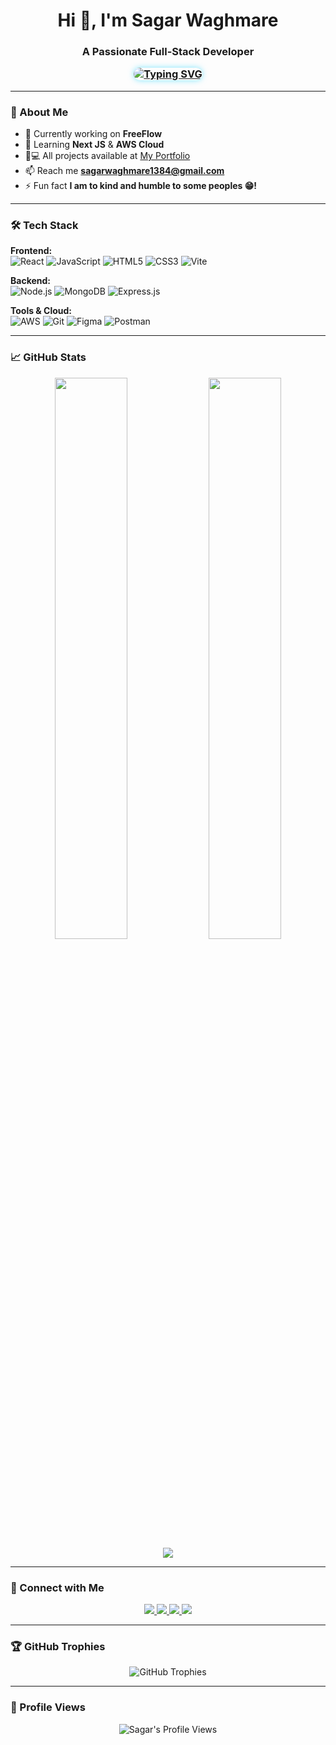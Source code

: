 <h1 align="center">Hi 👋, I'm Sagar Waghmare</h1>
<h3 align="center">A Passionate Full-Stack Developer 

<p align="center">
<a href="https://git.io/typing-svg" target="_blank">
  <img 
    src="https://readme-typing-svg.demolab.com?font=Fira+Code&size=22&duration=1500&pause=800&color=00CFFF&center=true&vCenter=true&width=500&height=60&lines=Just+pushing+Forward;MERN+Stack+Developer;UI%2FUX+Design+Enthusiast;AWS+Cloud+Learner" 
    alt="Typing SVG" 
    style="border-radius: 10px; box-shadow: 0 0 10px rgba(0,207,255,0.5);" 
  />
</a>




</p>

---

### 🚀 About Me

- 🔭 Currently working on **FreeFlow**
- 🌱 Learning **Next JS** & **AWS Cloud**
- 👨💻 All projects available at [My Portfolio](https://sagar-portfolio-dun.vercel.app/)
- 📫 Reach me **sagarwaghmare1384@gmail.com**
- ⚡ Fun fact **I am to kind and humble to some peoples 😁!**

---

### 🛠 Tech Stack

**Frontend:**  
![React](https://img.shields.io/badge/React-20232A?style=for-the-badge&logo=react&logoColor=61DAFB)
![JavaScript](https://img.shields.io/badge/JavaScript-F7DF1E?style=for-the-badge&logo=javascript&logoColor=black)
![HTML5](https://img.shields.io/badge/HTML5-E34F26?style=for-the-badge&logo=html5&logoColor=white)
![CSS3](https://img.shields.io/badge/CSS3-1572B6?style=for-the-badge&logo=css3&logoColor=white)
![Vite](https://img.shields.io/badge/Vite-B73BFE?style=for-the-badge&logo=vite&logoColor=FFD62E)

**Backend:**  
![Node.js](https://img.shields.io/badge/Node.js-339933?style=for-the-badge&logo=nodedotjs&logoColor=white)
![MongoDB](https://img.shields.io/badge/MongoDB-47A248?style=for-the-badge&logo=mongodb&logoColor=white)
![Express.js](https://img.shields.io/badge/Express.js-000000?style=for-the-badge&logo=express&logoColor=white)

**Tools & Cloud:**  
![AWS](https://img.shields.io/badge/AWS-FF9900?style=for-the-badge&logo=amazon-aws&logoColor=white)
![Git](https://img.shields.io/badge/Git-F05032?style=for-the-badge&logo=git&logoColor=white)
![Figma](https://img.shields.io/badge/Figma-F24E1E?style=for-the-badge&logo=figma&logoColor=white)
![Postman](https://img.shields.io/badge/Postman-FF6C37?style=for-the-badge&logo=postman&logoColor=white)

---

### 📈 GitHub Stats

<div align="center">
  <img width="48%" src="https://github-readme-stats.vercel.app/api?username=SagarSuryakantWaghmare&show_icons=true&theme=gruvbox" />
  <img width="48%" src="https://github-readme-streak-stats.herokuapp.com/?user=SagarSuryakantWaghmare&theme=gruvbox" />
</div>

<div align="center">
  <img src="https://github-readme-stats.vercel.app/api/top-langs/?username=SagarSuryakantWaghmare&layout=compact&theme=gruvbox" />
</div>

---

### 🤝 Connect with Me

<p align="center">
  <a href="[https://www.linkedin.com/in/sagarwaghmare44/]">
    <img src="https://img.shields.io/badge/LinkedIn-0077B5?style=for-the-badge&logo=linkedin&logoColor=white" />
  </a>
  <a href="https://instagram.com/sagar_2004">
    <img src="https://img.shields.io/badge/Instagram-E4405F?style=for-the-badge&logo=instagram&logoColor=white" />
  </a>
  <a href="mailto:sagarwaghmare1384@gmail.com">
    <img src="https://img.shields.io/badge/Gmail-D14836?style=for-the-badge&logo=gmail&logoColor=white" />
  </a>
  <a href="https://behance.net/sagarwaghmare">
    <img src="https://img.shields.io/badge/Behance-1769ff?style=for-the-badge&logo=behance&logoColor=white" />
  </a>
</p>

---

### 🏆 GitHub Trophies

<p align="center">
  <img src="https://github-profile-trophy.vercel.app/?username=SagarSuryakantWaghmare&theme=gruvbox&no-frame=true&row=1&margin-w=15" alt="GitHub Trophies" />
</p>

---


### 👀 Profile Views

<p align="center"> 
  <img src="https://komarev.com/ghpvc/?username=SagarSuryakantWaghmare&label=Profile%20views&color=0e75b6&style=flat" alt="Sagar's Profile Views" /> 
</p>
